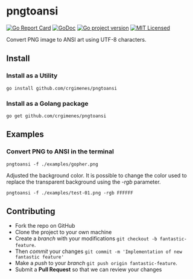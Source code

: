# pngtoansi

[![Go Report Card](https://goreportcard.com/badge/github.com/crgimenes/pngtoansi)](https://goreportcard.com/report/github.com/crgimenes/pngtoansi)
[![GoDoc](https://godoc.org/github.com/crgimenes/pngtoansi?status.png)](https://godoc.org/github.com/crgimenes/pngtoansi)
[![Go project version](https://badge.fury.io/go/github.com%2Fcrgimenes%2Fpngtogo.svg)](https://badge.fury.io/go/github.com%2Fcrgimenes%2Fpngtoansi)
[![MIT Licensed](https://img.shields.io/badge/license-MIT-green.svg)](https://tldrlegal.com/license/mit-license)

Convert PNG image to ANSI art using UTF-8 characters.

## Install

### Install as a Utility

```console
go install github.com/crgimenes/pngtoansi
```

### Install as a Golang package

```console
go get github.com/crgimenes/pngtoansi
```

## Examples

### Convert PNG to ANSI in the terminal

```console
pngtoansi -f ./examples/gopher.png
```

Adjusted the background color. It is possible to change the color used to replace the transparent background using the *-rgb* parameter.

```console
pngtoansi -f ./examples/test-01.png -rgb FFFFFF
```

## Contributing

- Fork the repo on GitHub
- Clone the project to your own machine
- Create a *branch* with your modifications `git checkout -b fantastic-feature`.
- Then _commit_ your changes `git commit -m 'Implementation of new fantastic feature'`
- Make a _push_ to your _branch_ `git push origin fantastic-feature`.
- Submit a **Pull Request** so that we can review your changes

